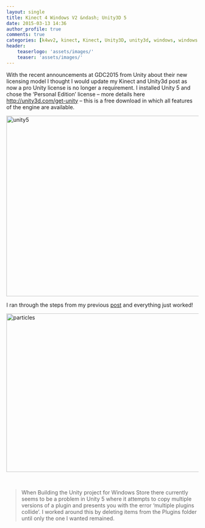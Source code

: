 ```yaml
---
layout: single
title: Kinect 4 Windows V2 &ndash; Unity3D 5
date: 2015-03-13 14:36
author_profile: true
comments: true
categories: [k4wv2, kinect, Kinect, Unity3D, unity3d, windows, windows store]
header:
    teaserlogo: 'assets/images/'
    teaser: 'assets/images/'
---
```

<p>With the recent announcements at GDC2015 from Unity about their new licensing model I thought I would update my Kinect and Unity3d post as now a pro Unity license is no longer a requirement. I installed Unity 5 and chose the ‘Personal Edition’ license – more details here <a title="http://unity3d.com/get-unity" href="http://unity3d.com/get-unity">http://unity3d.com/get-unity</a> – this is a free download in which all features of the engine are available.</p> <p><a href="{{ site.baseurl }}/assets/images/2015/03/unity5.png"><img title="unity5" style="border-top: 0px; border-right: 0px; border-bottom: 0px; border-left: 0px; display: inline" border="0" alt="unity5" src="{{ site.baseurl }}/assets/images/2015/03/unity5_thumb.png" width="737" height="474"></a> </p> <p>I ran through the steps from my previous <a href="http://peted.azurewebsites.net/kinect-4-windows-v2-unity-3d/" target="_blank">post</a> and everything just worked!</p> <p><a href="{{ site.baseurl }}/assets/images/2015/03/particles.png"><img title="particles" style="border-top: 0px; border-right: 0px; border-bottom: 0px; border-left: 0px; display: inline" border="0" alt="particles" src="{{ site.baseurl }}/assets/images/2015/03/particles_thumb.png" width="737" height="416"></a> </p> <p></p> <p>&nbsp;</p> <blockquote> <p>When Building the Unity project for Windows Store there currently seems to be a problem in Unity 5 where it attempts to copy multiple versions of a plugin and presents you with the error ‘multiple plugins collide’. I worked around this by deleting items from the Plugins folder until only the one I wanted remained.</p></blockquote>
